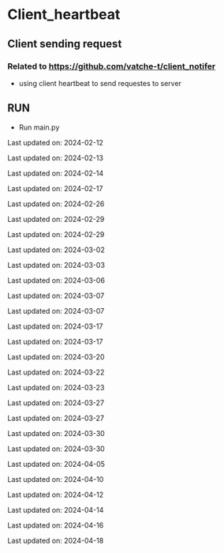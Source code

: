 # Client_heartbeat

## Client sending request 
### Related to https://github.com/vatche-t/client_notifer 

+ using client heartbeat to send requestes to server

## RUN

* Run main.py 

Last updated on: 2024-02-12

Last updated on: 2024-02-13

Last updated on: 2024-02-14

Last updated on: 2024-02-17

Last updated on: 2024-02-26

Last updated on: 2024-02-29

Last updated on: 2024-02-29

Last updated on: 2024-03-02

Last updated on: 2024-03-03

Last updated on: 2024-03-06

Last updated on: 2024-03-07

Last updated on: 2024-03-07

Last updated on: 2024-03-17

Last updated on: 2024-03-17

Last updated on: 2024-03-20

Last updated on: 2024-03-22

Last updated on: 2024-03-23

Last updated on: 2024-03-27

Last updated on: 2024-03-27

Last updated on: 2024-03-30

Last updated on: 2024-03-30

Last updated on: 2024-04-05

Last updated on: 2024-04-10

Last updated on: 2024-04-12

Last updated on: 2024-04-14

Last updated on: 2024-04-16

Last updated on: 2024-04-18